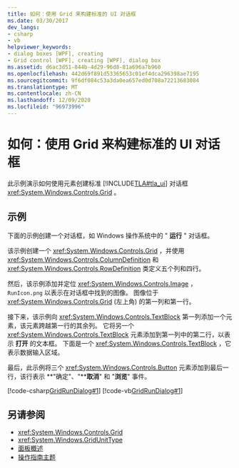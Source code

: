 ```yaml
---
title: 如何：使用 Grid 来构建标准的 UI 对话框
ms.date: 03/30/2017
dev_langs:
- csharp
- vb
helpviewer_keywords:
- dialog boxes [WPF], creating
- Grid control [WPF], creating [WPF], dialog box
ms.assetid: d6ac3d51-844b-4d29-96d8-81a696a7b960
ms.openlocfilehash: 442d69f891d53365653c01ef4dca296398ae7195
ms.sourcegitcommit: 9f6df084c53a3da0ea657ed0d708a72213683084
ms.translationtype: MT
ms.contentlocale: zh-CN
ms.lasthandoff: 12/09/2020
ms.locfileid: "96973996"
---
```

# <a name="how-to-build-a-standard-ui-dialog-box-by-using-grid"></a>如何：使用 Grid 来构建标准的 UI 对话框
此示例演示如何使用元素创建标准 [!INCLUDE[TLA#tla_ui](../../../includes/tlasharptla-ui-md.md)] 对话框 <xref:System.Windows.Controls.Grid> 。  
  
## <a name="example"></a>示例  
 下面的示例创建一个对话框，如 Windows 操作系统中的 " **运行** " 对话框。  
  
 该示例创建一个 <xref:System.Windows.Controls.Grid> ，并使用 <xref:System.Windows.Controls.ColumnDefinition> 和 <xref:System.Windows.Controls.RowDefinition> 类定义五个列和四行。  
  
 然后，该示例添加并定位 <xref:System.Windows.Controls.Image> ， `RunIcon.png` 以表示在对话框中找到的图像。 图像位于 <xref:System.Windows.Controls.Grid> (左上角) 的第一列和第一行。  
  
 接下来，该示例向 <xref:System.Windows.Controls.TextBlock> 第一列添加一个元素，该元素跨越第一行的其余列。 它将另一个 <xref:System.Windows.Controls.TextBlock> 元素添加到第一列中的第二行，以表示 **打开** 的文本框。 下面是一个 <xref:System.Windows.Controls.TextBlock> ，它表示数据输入区域。  
  
 最后，此示例将三个 <xref:System.Windows.Controls.Button> 元素添加到最后一行，该行表示 **"确定"、"****取消**" 和 "**浏览**" 事件。  
  
 [!code-csharp[GridRunDialog#1](~/samples/snippets/csharp/VS_Snippets_Wpf/GridRunDialog/CSharp/window1.xaml.cs#1)]
 [!code-vb[GridRunDialog#1](~/samples/snippets/visualbasic/VS_Snippets_Wpf/GridRunDialog/VisualBasic/grid_vb.vb#1)]  
  
## <a name="see-also"></a>另请参阅

- <xref:System.Windows.Controls.Grid>
- <xref:System.Windows.GridUnitType>
- [面板概述](panels-overview.md)
- [操作指南主题](grid-how-to-topics.md)
